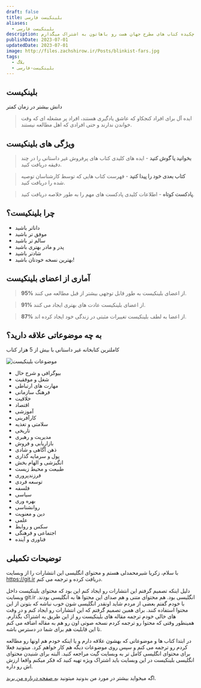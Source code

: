 ```yaml
---
draft: false
title: بلینکیست فارسی
aliases:
  - بلینکیست فارسی
description: ترجمه فارسی مطالب بلینکیست که در واقع چکیده کتاب های مطرح جهان هست رو باهاتون به اشتراک میگذارم.
publishDate: 2023-07-01
updatedDate: 2023-07-01
image: http://files.zachshirow.ir/Posts/blinkist-fars.jpg
tags:
  - بلاگ
  - بلینکیست-فارسی
---
```



## بلینکیست
دانش بیشتر در زمان کمتر

> ایده آل برای افراد کنجکاو که عاشق یادگیری هستند، افراد پر مشغله ای که وقت خواندن ندارند و حتی افرادی که اهل مطالعه نیستند.

## ویژگی های بلینکیست



> **بخوانید یا گوش کنید** - ایده های کلیدی کتاب های پرفروش غیر داستانی را در چند دقیقه دریافت کنید.

> **کتاب بعدی خود را پیدا کنید** - فهرست کتاب هایی که توسط کارشناسان توصیه شده را دریافت کنید.

> **پادکست کوتاه** - اطلاعات کلیدی پادکست های مهم را به طور خلاصه دریافت کنید.

## چرا بلینکیست؟

- داناتر باشید
- موفق تر باشید
- سالم تر باشید
- پدر و مادر بهتری باشید
- شادتر باشید
- بهترین نسخه خودتان باشید!

## آماری از اعضای بلینکیست

> **95%** از اعضای بلینکیست به طور قابل توجهی بیشتر از قبل مطالعه می کنند.

> **91%** از اعضای بلینکیست عادت های بهتری ایجاد می کنند.

> **87%** از اعضا به لطف بلینکیست تغییرات مثبتی در زندگی خود ایجاد کرده اند.


## به چه موضوعاتی علاقه دارید؟

کاملترین کتابخانه غیر داستانی با بیش از 5 هزار کتاب

![موضوعات بلینکیست](http://files.zachshirow.ir/Posts/blinkist-subjects.jpg)

- بیوگرافی و شرح حال
- شغل و موفقیت
- مهارت های ارتباطی
- فرهنگ سازمانی
- خلاقیت
- اقتصاد
- آموزشی
- کارآفرینی
- سلامتی و تغذیه
- تاریخی
- مدیریت و رهبری
- بازاریابی و فروش
- ذهن آگاهی و شادی
- پول و سرمایه گذاری
- انگیزشی و الهام بخش
- طبیعت و محیط زیست
- فرزندپروری
- توسعه فردی
- فلسفه
- سیاسی
- بهره وری
- روانشناسی
- دین و معنویت
- علمی
- سکس و روابط
- اجتماعی و فرهنگی
- فناوری و آینده

## توضیحات تکمیلی

با سلام، زکریا شیرمحمدلی هستم و محتوای انگلیسی این انتشارات را از وبسایت https://git.ir دریافت کرده و ترجمه می کنم. 

دلیل اینکه تصمیم گرفتم این انتشارات رو ایجاد کنم این بود که محتوای بلینکیست داخل وبسایت git.ir انگلیسی بود. هم محتوای متنی و هم صدای این محتوا ها به انگلیسی بودند. با خودم گفتم بعضی از مردم شاید اونقدر انگلیسی شون خوب نباشه که بتونن از این محتوا استفاده کنند. برای همین تصمیم گرفتم که این انتشارات رو ایجاد کنم و در وقت های خالی خودم ترجمه مقاله های بلینکیست رو از این طریق به اشتراک بگذارم. همینطور وقتی که محتوا رو ترجمه کردم نسخه صوتی اون رو هم به مقاله اضافه می کنم تا این قابلیت هم برای شما در دسترس باشه. 

در ابتدا کتاب ها و موضوعاتی که بهشون علاقه دارم و یا اینکه خودم هم اونها رو مطالعه کردم رو ترجمه می کنم و سپس روی موضوعات دیگه هم کار خواهم کرد. میتونید فعلا برای محتوای انگلیسی کامل تر به وبسایت گیت مراجعه کنید. البته برای شنیدن محتوای انگلیسی بلینکیست در این وبسایت باید اشتراک ویژه تهیه کنید که فکر میکنم واقعا ارزش اش رو داره. 

اگه میخواید بیشتر در مورد من بدونید میتونید [به صفحه درباره من برید](/about).

